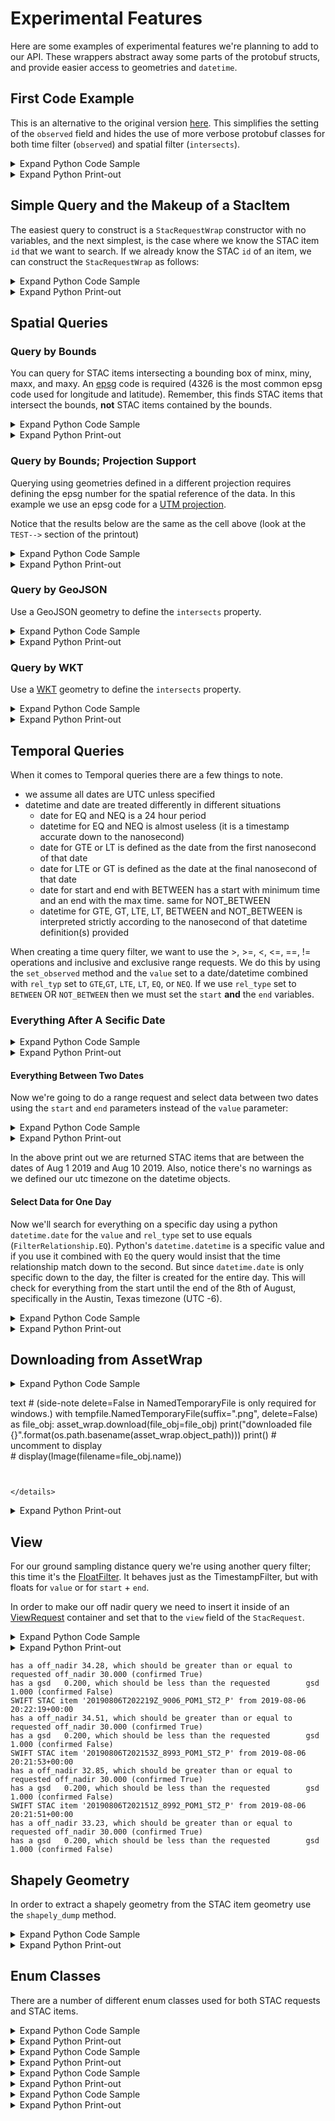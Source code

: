 # Experimental Features
Here are some examples of experimental features we're planning to add to our API. These wrappers abstract away some parts of the protobuf structs, and provide easier access to geometries and `datetime`.

## First Code Example
This is an alternative to the original version [here](./README.md#first-code-example). This simplifies the setting of the `observed` field and hides the use of more verbose protobuf classes for both time filter (`observed`) and spatial filter (`intersects`).





<details><summary>Expand Python Code Sample</summary>


```python
import tempfile
from datetime import date

from IPython.display import Image, display
from shapely.wkt import loads as loads_wkt
from nsl.stac import enum, utils
from nsl.stac.experimental import NSLClientEx, StacRequestWrap

# the client package stubs out a little bit of the gRPC connection code 
# get a client interface to the gRPC channel. This client singleton is threadsafe
client = NSLClientEx()

# create our request. this interface allows us to set fields in our protobuf object
request = StacRequestWrap()

# our area of interest will be the coordinates of the UT Stadium in Austin Texas
# the order of coordinates here is longitude then latitude (x, y). The results of our query 
# will be returned only if they intersect this point geometry we've defined (other geometry 
# types besides points are supported)
#
# This string format, POINT(float, float) is the well-known-text geometry format:
# https://en.wikipedia.org/wiki/Well-known_text_representation_of_geometry
#
# the epsg # defines the WGS-84 elispsoid (`epsg=4326`) spatial reference 
# (the latitude longitude  spatial reference most commonly used)
#
# the epl.geometry Point class is an extension of shapely's Point class that supports
# the protobuf definitions we use with STAC. To extract a shapely geometry from it use
# the shapely_dump property
request.intersects = loads_wkt("POINT(-97.7323317 30.2830764)")

# The `set_observed` method allows for making sql-like queries on the observed field and the
# LTE is an enum that means less than or equal to the value in the query field
#
# This Query is for data from August 25, 2019 UTC or earlier
request.set_observed(rel_type=enum.FilterRelationship.LTE, value=date(2019, 8, 25))

# search_one_ex method requests only one item be returned that meets the query filters in the StacRequestWrap
# the item returned is a wrapper of the protobuf message; StacItemWrap. search_one_ex, will only return the most
# recently observed results that matches the time filter and spatial filter
stac_item = client.search_one_ex(request)

# get the thumbnail asset from the assets map. The other option would be a Geotiff, 
# with asset key 'GEOTIFF_RGB'
asset_wrap = stac_item.get_asset(asset_type=enum.AssetType.THUMBNAIL)

print(asset_wrap)
# uncomment to display image
# with tempfile.TemporaryDirectory() as d:
#     filename = utils.download_asset(asset=asset, save_directory=d)
#     display(Image(filename=filename))
```


</details>




<details><summary>Expand Python Print-out</summary>


```text
    nsl client connecting to stac service at: api.nearspacelabs.net:9090
    
    warning, no projection data set. assuming WGS84
    attempting NSL authentication against https://api.nearspacelabs.net
    fetching new authorization in 60 minutes
    href: "https://api.nearspacelabs.net/download/20190822T162258Z_TRAVIS_COUNTY/Published/REGION_0/20190822T183518Z_746_POM1_ST2_P.png"
    type: "image/png"
    eo_bands: RGB
    asset_type: THUMBNAIL
    cloud_platform: GCP
    bucket_manager: "Near Space Labs"
    bucket_region: "us-central1"
    bucket: "swiftera-processed-data"
    object_path: "20190822T162258Z_TRAVIS_COUNTY/Published/REGION_0/20190822T183518Z_746_POM1_ST2_P.png"
    extension: .png
    asset_key: THUMBNAIL_RGB
```


</details>



## Simple Query and the Makeup of a StacItem
The easiest query to construct is a `StacRequestWrap` constructor with no variables, and the next simplest, is the case where we know the STAC item `id` that we want to search. If we already know the STAC `id` of an item, we can construct the `StacRequestWrap` as follows:





<details><summary>Expand Python Code Sample</summary>


```python
from nsl.stac.experimental import NSLClientEx, StacRequestWrap

# get a client interface to the gRPC channel
client_ex = NSLClientEx()

# create a request for a specific STAC item
request = StacRequestWrap(id='20190822T183518Z_746_POM1_ST2_P')

# for this request we might as well use the search one, as STAC ids ought to be unique
stac_item = client.search_one_ex(request)
print(stac_item)
```


</details>




<details><summary>Expand Python Print-out</summary>


```text
    id: "20190822T183518Z_746_POM1_ST2_P"
    collection: "NSL_SCENE"
    properties {
      type_url: "nearspacelabs.com/proto/st.protobuf.v1.NslDatast.protobuf.v1.NslData/st.protobuf.v1.NslData"
      value: "\n\340\014\n\03620190822T162258Z_TRAVIS_COUNTY\"\003 \352\0052\03520200702T102306Z_746_ST2_POM1:\03520190822T183518Z_746_POM1_ST2:\03520200702T101632Z_746_ST2_POM1:\03520200702T102302Z_746_ST2_POM1:\03520200702T102306Z_746_ST2_POM1B\03520190822T183518Z_746_POM1_ST2H\001R\374\n\n$\004\304{?\216\371\350=\376\377\306>\300\327\256\275\323rv?2\026*D3Qy6\177>\3675\000\000\200?\022\024\r+}\303\302\025\033;\362A\0353}\367\300%g\232\250@\022\024\r\026}\303\302\025\376?\362A\035\000\367\235@%\232\t\331?\022\024\r\351|\303\302\025\021A\362A\035M\370\033\301%g\016\226\277\022\024\r\201|\303\302\025\3709\362A\035\000\252\245@%\315\3547?\022\024\r\310|\303\302\025\245G\362A\035\232\315l\301%3\347\270\300\022\024\rq|\303\302\025\2149\362A\035\000\376o@%\000(\017@\022\024\rD|\303\302\025oD\362A\0353\323\302\301%\315\306\230\300\022\024\r\031|\303\302\025\035=\362A\035g\277$A%\000\340\231?\022\024\rE|\303\302\025\215I\362A\0353\275z\300%g\020\236\300\022\024\r\345{\303\302\0258C\362A\035\0008\242?%\232\231\226\277\022\024\r\010|\303\302\025!I\362A\0353\377\212\300%\000V\241\300\022\024\r|{\303\302\025\207F\362A\0353\203Y@%\315,\313\276\022\024\r\001{\303\302\025FJ\362A\035g^\025@%\315\010\214?\022\024\r\313z\303\302\025\353H\362A\0353\3377@%g\326\325\277\022\024\rjz\303\302\025\260@\362A\035\315F\006A%g\246[\277\022\024\r\035z\303\302\0254E\362A\035\232\001|@%\232!\265?\022\024\r\330y\303\302\025\320@\362A\0353Sa\300%\000@\245>\022\024\r\362y\303\302\025zE\362A\035\232\221\020\300%3U\206@\022\024\r\337y\303\302\025\210F\362A\035g\246l?%gf\234\276\022\024\r\335y\303\302\025aF\362A\035\000\260\023@%\315,#\277\022\024\r\321y\303\302\025\234F\362A\035\000 7@%\232!\221?\022\024\r\307y\303\302\025\177F\362A\035\232\371\371?%\315\224\225?\022\024\r\213y\303\302\025\350@\362A\0353\'\343\300%3g&\300\022\024\r\300y\303\302\025\tF\362A\035\315h\312@%g\266\013?\022\024\r_y\303\302\025\236A\362A\035\315\340\311@%3\363j>\022\024\r\271x\303\302\025G?\362A\0353\334\272\301%gb\201\300\022\024\r\307x\303\302\025WG\362A\035\000|6\301%\232\231i>\022\024\r\200x\303\302\025\016F\362A\035\315\007\244\301%\315L\000>\022\024\rqx\303\302\025jI\362A\035\315\254\007\301%\232E\247?\022\024\rjx\303\302\025(I\362A\035\232\305\000\301%\315L\'>\022\024\r\027x\303\302\025\356A\362A\035\232I\246?%\315\004\246\277\022\024\r\010x\303\302\025AB\362A\035\232y\305\300%\315\3740?\022\024\r\032x\303\302\0257D\362A\0353\003\275\277%\232\311.?\022\024\r\002x\303\302\025&C\362A\035\315\014\301\277%g*2@\022\024\r\361w\303\302\025\330B\362A\035\000T\347\300%\232\235\025\300\022\024\r\372v\303\302\025\030<\362A\0353\323\364?%gNt\300\022\024\r;w\303\302\025\273I\362A\03533\335>%\232\025\213?\022\024\r\324v\303\302\025QC\362A\035\315,\305\277%\232\375\035@\022\024\r\340v\303\302\025@G\362A\035\315@\234\300%\232)\342?\022\024\r\312v\303\302\025yC\362A\035\315\214\247\276%g\246\375>\022\024\r\222v\303\302\025\233A\362A\035\315\334\244?%g\366\035\277\022\024\r\256v\303\302\025\\F\362A\0353G\204@%\232A\017@\022\024\rov\303\302\025\215=\362A\035\232\325\340@%3\263\033\276\022\024\r\206v\303\302\025SC\362A\0353\263k?%3\363\177\276\022\024\r\267v\303\302\025NK\362A\035\315\0148\277%3\323\000>\022\024\r\255v\303\302\025kK\362A\035gf4\277%\000\312\201\277\022\024\r)v\303\302\025\316=\362A\035\232\271Z\277%\315\014\375\277\022\024\r_v\303\302\025\356H\362A\035\315\004n@%3\243\240\276\022\024\r7v\303\302\025\350H\362A\0353#\212@%g~\272?\022\024\r\314u\303\302\025Y;\362A\035\000\000F=%gF\253?\022\024\r\276u\303\302\025q>\362A\0353/\234\300%g\246T\277\022\024\r\266u\303\302\025\321>\362A\035\315 \272\300%3SW\300\022\024\r\307u\303\302\025\211A\362A\035\000$\264\300%3\243\r\277\022\024\r\360u\303\302\025RK\362A\0353\347\231@%\315\325\036\300\022\024\r\262u\303\302\025\035F\362A\0353\2633\276%\232i3?\032#m_3009743_sw_14_1_20160928_20161129\"Y\t&\2068NM\357\"A\021\003\3272rL\217IA\031\267G\014x\260\375\"A!\202I\225>\020\222IA*3\0221+proj=utm +zone=14 +datum=NAD83 +units=m +no_defs*\005\r\205[\"A2\005\r\000\356\\@:\005\r\227\210\306AB\005\r\205E\257@\022\315\001\n e502fe83507f0d28c826f33619a678e9\022\03120200806T033934Z_SWIFTERA\030\010 \377\377\377\377\377\377\377\377\377\001(A0\0018\340\025@\330\247\004H\270\275\004R\03620190822T162258Z_TRAVIS_COUNTYR\03120200701T112634Z_SWIFTERAR\03120200701T112634Z_SWIFTERAR\03120200701T112634Z_SWIFTERAX\263\027"
    }
    assets {
      key: "GEOTIFF_RGB"
      value {
        href: "https://api.nearspacelabs.net/download/20190822T162258Z_TRAVIS_COUNTY/Published/REGION_0/20190822T183518Z_746_POM1_ST2_P.tif"
        type: "image/vnd.stac.geotiff"
        eo_bands: RGB
        asset_type: GEOTIFF
        cloud_platform: GCP
        bucket_manager: "Near Space Labs"
        bucket_region: "us-central1"
        bucket: "swiftera-processed-data"
        object_path: "20190822T162258Z_TRAVIS_COUNTY/Published/REGION_0/20190822T183518Z_746_POM1_ST2_P.tif"
      }
    }
    assets {
      key: "THUMBNAIL_RGB"
      value {
        href: "https://api.nearspacelabs.net/download/20190822T162258Z_TRAVIS_COUNTY/Published/REGION_0/20190822T183518Z_746_POM1_ST2_P.png"
        type: "image/png"
        eo_bands: RGB
        asset_type: THUMBNAIL
        cloud_platform: GCP
        bucket_manager: "Near Space Labs"
        bucket_region: "us-central1"
        bucket: "swiftera-processed-data"
        object_path: "20190822T162258Z_TRAVIS_COUNTY/Published/REGION_0/20190822T183518Z_746_POM1_ST2_P.png"
      }
    }
    geometry {
      wkb: "\001\006\000\000\000\001\000\000\000\001\003\000\000\000\001\000\000\000\005\000\000\000\352\244L\267\311oX\300\316\340\320\247\234I>@\241\273\2606\267oX\300<\002\205\'EG>@\031\003\203\307\266nX\3001z\244\372\233G>@CCAI\306nX\300\326\013\351\023\343I>@\352\244L\267\311oX\300\316\340\320\247\234I>@"
      proj {
        epsg: 4326
      }
      envelope {
        xmin: -97.7466867683867
        ymin: 30.278398961994966
        xmax: -97.72990596574927
        ymax: 30.288621181865743
        proj {
          epsg: 4326
        }
      }
      simple: STRONG_SIMPLE
    }
    bbox {
      xmin: -97.7466867683867
      ymin: 30.278398961994966
      xmax: -97.72990596574927
      ymax: 30.288621181865743
      proj {
        epsg: 4326
      }
    }
    datetime {
      seconds: 1566498918
      nanos: 505476000
    }
    observed {
      seconds: 1566498918
      nanos: 505476000
    }
    created {
      seconds: 1596743811
      nanos: 247169000
    }
    updated {
      seconds: 1612193286
      nanos: 12850810
    }
    platform_enum: SWIFT_2
    platform: "SWIFT_2"
    instrument_enum: POM_1
    instrument: "POM_1"
    constellation: "UNKNOWN_CONSTELLATION"
    mission_enum: SWIFT
    mission: "SWIFT"
    gsd {
      value: 0.20000000298023224
    }
    eo {
    }
    view {
      off_nadir {
        value: 9.42326831817627
      }
      azimuth {
        value: -74.85270690917969
      }
      sun_azimuth {
        value: 181.26959228515625
      }
      sun_elevation {
        value: 71.41288757324219
      }
    }
    
```


</details>



## Spatial Queries

### Query by Bounds
You can query for STAC items intersecting a bounding box of minx, miny, maxx, and maxy. An [epsg](https://en.wikipedia.org/wiki/EPSG_Geodetic_Parameter_Dataset) code is required (4326 is the most common epsg code used for longitude and latitude). Remember, this finds STAC items that intersect the bounds, **not** STAC items contained by the bounds.





<details><summary>Expand Python Code Sample</summary>


```python
from nsl.stac.experimental import StacRequestWrap, NSLClientEx

# get a client interface to the gRPC channel
client_ex = NSLClientEx()

# request wrapper
request = StacRequestWrap()

# define our area of interest bounds using the xmin, ymin, xmax, ymax coordinates of an area on 
# the WGS-84 ellipsoid
neighborhood_box = (-97.7352547645, 30.27526474757116, -97.7195692, 30.28532)
# setting the bounds tests for intersection (not contains)
request.set_bounds(neighborhood_box, epsg=4326)
request.limit = 3

# Search for data that intersects the bounding box
epsg_4326_ids = []
for stac_item in client_ex.search_ex(request):
    print("STAC item id: {}".format(stac_item.id))
    print("bounds:")
    print(stac_item.geometry.bounds)
    print("bbox (EnvelopeData protobuf):")
    print(stac_item.bbox)
    print("geometry:")
    print(stac_item.geometry)
    epsg_4326_ids.append(stac_item.id)
```


</details>




<details><summary>Expand Python Print-out</summary>


```text
    STAC item id: 20200703T174443Z_650_POM1_ST2_P
    bounds:
    (-97.74591162787891, 30.279053855446275, -97.7277773253055, 30.292199081479485)
    bbox (EnvelopeData protobuf):
    xmin: -97.74591162787891
    ymin: 30.279053855446275
    xmax: -97.7277773253055
    ymax: 30.292199081479485
    proj {
      epsg: 4326
    }
    
    geometry:
    MULTIPOLYGON (((-97.74591162787891 30.28747759413035, -97.74220557686867 30.27905385544627, -97.7277773253055 30.28386159376494, -97.73145460028107 30.29219908147948, -97.74591162787891 30.28747759413035)))
    STAC item id: 20200703T174303Z_595_POM1_ST2_P
    bounds:
    (-97.75153797990234, 30.269721707638205, -97.73325611269058, 30.28300247580166)
    bbox (EnvelopeData protobuf):
    xmin: -97.75153797990234
    ymin: 30.269721707638205
    xmax: -97.73325611269058
    ymax: 30.28300247580166
    proj {
      epsg: 4326
    }
    
    geometry:
    MULTIPOLYGON (((-97.75153797990234 30.27820420412512, -97.74797016158224 30.2697217076382, -97.73325611269058 30.27455757923618, -97.73689448438766 30.28300247580166, -97.75153797990234 30.27820420412512)))
    STAC item id: 20200703T174258Z_592_POM1_ST2_P
    bounds:
    (-97.75173081772343, 30.27574130837018, -97.73339335367488, 30.289420847305855)
    bbox (EnvelopeData protobuf):
    xmin: -97.75173081772343
    ymin: 30.27574130837018
    xmax: -97.73339335367488
    ymax: 30.289420847305855
    proj {
      epsg: 4326
    }
    
    geometry:
    MULTIPOLYGON (((-97.75173081772343 30.28402515650995, -97.74761771913884 30.27574130837018, -97.73339335367488 30.28124021004074, -97.73745378448336 30.28942084730586, -97.75173081772343 30.28402515650995)))
```


</details>



### Query by Bounds; Projection Support
Querying using geometries defined in a different projection requires defining the epsg number for the spatial reference of the data. In this example we use an epsg code for a [UTM projection](https://epsg.io/3744).

Notice that the results below are the same as the cell above (look at the `TEST-->` section of the printout)





<details><summary>Expand Python Code Sample</summary>


```python
from nsl.stac.experimental import StacRequestWrap, NSLClientEx

# get a client interface to the gRPC channel
client_ex = NSLClientEx()

# request wrapper
request = StacRequestWrap()

# define our area of interest bounds using the xmin, ymin, xmax, ymax coordinates of in UTM 14N in NAD83 (epsg 3744)
neighborhood_box = (621636.1875228449, 3349964.520449501, 623157.4212553708, 3351095.8075163467)
# setting the bounds tests for intersection (not contains)
request.set_bounds(neighborhood_box, epsg=3744)
request.limit = 3

# Search for data that intersects the bounding box
for stac_item in client_ex.search_ex(request):
    print("STAC item id: {}".format(stac_item.id))
    print("bounds:")
    print(stac_item.geometry.bounds)
    print("bbox (EnvelopeData protobuf):")
    print(stac_item.bbox)
    print("geometry:")
    print(stac_item.geometry)
    print("TEST RESULT '{1}': stac_item id {0} from 3744 bounds is in the set of the 4326 bounds search results.".format(stac_item.id, stac_item.id in epsg_4326_ids))
    print()


```


</details>




<details><summary>Expand Python Print-out</summary>


```text
    STAC item id: 20200703T174443Z_650_POM1_ST2_P
    bounds:
    (-97.74591162787891, 30.279053855446275, -97.7277773253055, 30.292199081479485)
    bbox (EnvelopeData protobuf):
    xmin: -97.74591162787891
    ymin: 30.279053855446275
    xmax: -97.7277773253055
    ymax: 30.292199081479485
    proj {
      epsg: 4326
    }
    
    geometry:
    MULTIPOLYGON (((-97.74591162787891 30.28747759413035, -97.74220557686867 30.27905385544627, -97.7277773253055 30.28386159376494, -97.73145460028107 30.29219908147948, -97.74591162787891 30.28747759413035)))
    TEST RESULT 'True': stac_item id 20200703T174443Z_650_POM1_ST2_P from 3744 bounds is in the set of the 4326 bounds search results.
    
    STAC item id: 20200703T174303Z_595_POM1_ST2_P
    bounds:
    (-97.75153797990234, 30.269721707638205, -97.73325611269058, 30.28300247580166)
    bbox (EnvelopeData protobuf):
    xmin: -97.75153797990234
    ymin: 30.269721707638205
    xmax: -97.73325611269058
    ymax: 30.28300247580166
    proj {
      epsg: 4326
    }
    
    geometry:
    MULTIPOLYGON (((-97.75153797990234 30.27820420412512, -97.74797016158224 30.2697217076382, -97.73325611269058 30.27455757923618, -97.73689448438766 30.28300247580166, -97.75153797990234 30.27820420412512)))
    TEST RESULT 'True': stac_item id 20200703T174303Z_595_POM1_ST2_P from 3744 bounds is in the set of the 4326 bounds search results.
    
    STAC item id: 20200703T174258Z_592_POM1_ST2_P
    bounds:
    (-97.75173081772343, 30.27574130837018, -97.73339335367488, 30.289420847305855)
    bbox (EnvelopeData protobuf):
    xmin: -97.75173081772343
    ymin: 30.27574130837018
    xmax: -97.73339335367488
    ymax: 30.289420847305855
    proj {
      epsg: 4326
    }
    
    geometry:
    MULTIPOLYGON (((-97.75173081772343 30.28402515650995, -97.74761771913884 30.27574130837018, -97.73339335367488 30.28124021004074, -97.73745378448336 30.28942084730586, -97.75173081772343 30.28402515650995)))
    TEST RESULT 'True': stac_item id 20200703T174258Z_592_POM1_ST2_P from 3744 bounds is in the set of the 4326 bounds search results.
    
```


</details>



### Query by GeoJSON
Use a GeoJSON geometry to define the `intersects` property.





<details><summary>Expand Python Code Sample</summary>


```python
import json
import requests
from shapely.geometry import shape

from nsl.stac.experimental import StacRequestWrap, NSLClientEx

# get a client interface to the gRPC channel
client_ex = NSLClientEx()

request = StacRequestWrap()

# retrieve a coarse geojson foot print of Travis County, Texas
r = requests.get("http://raw.githubusercontent.com/johan/world.geo.json/master/countries/USA/TX/Travis.geo.json")
travis_shape = shape(r.json()['features'][0]['geometry'])

# search for any data that intersects the travis county geometry
request.intersects = travis_shape

# limit results to 2 (instead of default of 10)
request.limit = 2

geojson_ids = []
# get a client interface to the gRPC channel
for stac_item in client_ex.search_ex(request):
    print("STAC item id: {}".format(stac_item.id))
    print("Stac item observed: {}".format(stac_item.observed))
    geojson_ids.append(stac_item.id)
```


</details>




<details><summary>Expand Python Print-out</summary>


```text
    warning, no projection data set. assuming WGS84
    STAC item id: 20201001T211834Z_2012_POM1_ST2_P
    Stac item observed: 2020-10-01 21:18:34+00:00
    STAC item id: 20201001T211832Z_2011_POM1_ST2_P
    Stac item observed: 2020-10-01 21:18:32+00:00
```


</details>



### Query by WKT
Use a [WKT](https://en.wikipedia.org/wiki/Well-known_text_representation_of_geometry) geometry to define the `intersects` property.





<details><summary>Expand Python Code Sample</summary>


```python
from shapely.wkt import loads as loads_wkt

# Same geometry as above, but a wkt geometry instead of a geojson
travis_wkt = "POLYGON((-97.9736 30.6251, -97.9188 30.6032, -97.9243 30.5703, -97.8695 30.5484, \
              -97.8476 30.4717, -97.7764 30.4279, -97.5793 30.4991, -97.3711 30.4170, \
              -97.4916 30.2089, -97.6505 30.0719, -97.6669 30.0665, -97.7107 30.0226, \
              -98.1708 30.3567, -98.1270 30.4279, -98.0503 30.6251, -97.9736 30.6251))" 
request.intersects = loads_wkt(travis_wkt)
request.limit = 2
for stac_item in client_ex.search_ex(request):
    print("STAC item id: {0} from wkt filter intersects result from geojson filter: {1}"
          .format(stac_item.id, stac_item.id in geojson_ids))
```


</details>




<details><summary>Expand Python Print-out</summary>


```text
    warning, no projection data set. assuming WGS84
    STAC item id: 20201001T211834Z_2012_POM1_ST2_P from wkt filter intersects result from geojson filter: True
    STAC item id: 20201001T211832Z_2011_POM1_ST2_P from wkt filter intersects result from geojson filter: True
```


</details>



## Temporal Queries
When it comes to Temporal queries there are a few things to note. 

- we assume all dates are UTC unless specified
- datetime and date are treated differently in different situations
  - date for EQ and NEQ is a 24 hour period
  - datetime for EQ and NEQ is almost useless (it is a timestamp accurate down to the nanosecond)
  - date for GTE or LT is defined as the date from the first nanosecond of that date
  - date for LTE or GT is defined as the date at the final nanosecond of that date
  - date for start and end with BETWEEN has a start with minimum time and an end with the max time. same for NOT_BETWEEN
  - datetime for GTE, GT, LTE, LT, BETWEEN and NOT_BETWEEN is interpreted strictly according to the nanosecond of that datetime definition(s) provided

When creating a time query filter, we want to use the >, >=, <, <=, ==, != operations and inclusive and exclusive range requests. We do this by using the `set_observed` method and the `value` set to a date/datetime combined with `rel_typ` set to `GTE`,`GT`, `LTE`, `LT`, `EQ`, or `NEQ`. If we use `rel_type` set to `BETWEEN` OR `NOT_BETWEEN` then we must set the `start` **and** the `end` variables.

### Everything After A Secific Date





<details><summary>Expand Python Code Sample</summary>


```python
from datetime import date, datetime, timezone
from nsl.stac.experimental import NSLClientEx, StacRequestWrap
from nsl.stac import utils, enum

# get a client interface to the gRPC channel
client_ex = NSLClientEx()

request = StacRequestWrap()

# make a filter that selects all data on or after August 21st, 2019
request.set_observed(rel_type=enum.FilterRelationship.GTE, value=date(2019, 8, 21))
request.limit = 2

demonstration_datetime = datetime.combine(date(2019, 8, 21), datetime.min.time())

for stac_item in client_ex.search_ex(request):
    print("STAC item date, {0}, is after {1}: {2}".format(
        stac_item.observed,
        demonstration_datetime,
        datetime.timestamp(stac_item.observed) > datetime.timestamp(demonstration_datetime)))
```


</details>




<details><summary>Expand Python Print-out</summary>


```text
    STAC item date, 2021-04-27 17:04:09+00:00, is after 2019-08-21 00:00:00: True
    STAC item date, 2021-04-27 17:04:06+00:00, is after 2019-08-21 00:00:00: True
```


</details>



#### Everything Between Two Dates

Now we're going to do a range request and select data between two dates using the `start` and `end` parameters instead of the `value` parameter:





<details><summary>Expand Python Code Sample</summary>


```python
from datetime import datetime, timezone, timedelta
from nsl.stac.client import NSLClient
from nsl.stac import utils, enum, StacRequest

request = StacRequestWrap()

# Query data from August 1, 2019
start = datetime(2019, 8, 1, 0, 0, 0, tzinfo=timezone.utc)
# ... up until August 10, 2019
end = start + timedelta(days=14)

request.set_observed(rel_type=enum.FilterRelationship.BETWEEN, start=start, end=end)
request.limit = 2

print(request)

# get a client interface to the gRPC channel
client_ex = NSLClientEx()

for stac_item in client_ex.search_ex(request):
    print("STAC item date, {0}, is between {1} and {2}".format(
        stac_item.observed,
        datetime.combine(start, datetime.min.time()),
        datetime.combine(end, datetime.min.time())))
```


</details>




<details><summary>Expand Python Print-out</summary>


```text
    limit: 2
    id: ""
    observed {
      rel_type: BETWEEN
      start {
        seconds: 1564617600
      }
      end {
        seconds: 1565827200
      }
    }
    
    STAC item date, 2019-08-11 19:52:10+00:00, is between 2019-08-01 00:00:00 and 2019-08-15 00:00:00
    STAC item date, 2019-08-11 19:52:08+00:00, is between 2019-08-01 00:00:00 and 2019-08-15 00:00:00
```


</details>



In the above print out we are returned STAC items that are between the dates of Aug 1 2019 and Aug 10 2019. Also, notice there's no warnings as we defined our utc timezone on the datetime objects.

#### Select Data for One Day

Now we'll search for everything on a specific day using a python `datetime.date` for the `value` and `rel_type` set to  use equals (`FilterRelationship.EQ`). Python's `datetime.datetime` is a specific value and if you use it combined with `EQ` the query would insist that the time relationship match down to the second. But since `datetime.date` is only specific down to the day, the filter is created for the entire day. This will check for everything from the start until the end of the 8th of August, specifically in the Austin, Texas timezone (UTC -6).





<details><summary>Expand Python Code Sample</summary>


```python
from datetime import datetime, timezone, timedelta, date
from nsl.stac.experimental import NSLClientEx, StacItemWrap
from nsl.stac import utils, enum

request = StacRequestWrap()

texas_utc_offset = timezone(timedelta(hours=-6))

value = date(2019, 8, 6)

# Query all data for the entire day of August 6, 2019
request.set_observed(rel_type=enum.FilterRelationship.EQ, value=value, tzinfo=texas_utc_offset)

request.limit = 2

# get a client interface to the gRPC channel
client_ex = NSLClientEx()
for stac_item in client.search_ex(request):
    print(datetime.fromtimestamp(stac_item.observed.timestamp(), tz=timezone.utc))
```


</details>




<details><summary>Expand Python Print-out</summary>


```text
    2019-08-06 20:42:53+00:00
    2019-08-06 20:42:51+00:00
```


</details>



## Downloading from AssetWrap





<details><summary>Expand Python Code Sample</summary>


```python
import os
import tempfile
from IPython.display import Image, display

from shapely.wkt import loads as loads_wkt
from nsl.stac.experimental import NSLClientEx, StacRequestWrap
from nsl.stac import utils, enum, ProjectionData

request = StacRequestWrap()
request.intersects = loads_wkt('LINESTRING(622301.8284206488 3350344.236542711, 622973.3950196661 3350466.792693002)')
request.intersects_proj = ProjectionData(epsg=3744)
request.set_observed(value=date(2019, 8, 25), rel_type=enum.FilterRelationship.LTE)
request.limit = 3

client_ex = NSLClientEx()

for stac_item in client_ex.search_ex(request):
    print(stac_item._assets)
    # get the thumbnail asset from the assets map
    asset_wrap = stac_item.get_asset(asset_type=enum.AssetType.THUMBNAIL)
    print(asset_wrap)
    print()


<details><summary>Expand Python Print-out</summary>


```


</details>

text
    # (side-note delete=False in NamedTemporaryFile is only required for windows.)
    with tempfile.NamedTemporaryFile(suffix=".png", delete=False) as file_obj:
        asset_wrap.download(file_obj=file_obj)
        print("downloaded file {}".format(os.path.basename(asset_wrap.object_path)))
        print()
        # uncomment to display            
        # display(Image(filename=file_obj.name))
```


</details>

```


<details><summary>Expand Python Print-out</summary>


```text
    warning, no projection data set. assuming WGS84
    {'GEOTIFF_RGB': <nsl.stac.experimental.AssetWrap object at 0x1081bb090>, 'THUMBNAIL_RGB': <nsl.stac.experimental.AssetWrap object at 0x106c959d0>}
    href: "https://api.nearspacelabs.net/download/20190822T162258Z_TRAVIS_COUNTY/Published/REGION_0/20190822T183418Z_716_POM1_ST2_P.png"
    type: "image/png"
    eo_bands: RGB
    asset_type: THUMBNAIL
    cloud_platform: GCP
    bucket_manager: "Near Space Labs"
    bucket_region: "us-central1"
    bucket: "swiftera-processed-data"
    object_path: "20190822T162258Z_TRAVIS_COUNTY/Published/REGION_0/20190822T183418Z_716_POM1_ST2_P.png"
    extension: .png
    asset_key: THUMBNAIL_RGB
    
    downloaded file 20190822T183418Z_716_POM1_ST2_P.png
    
    {'THUMBNAIL_RGB': <nsl.stac.experimental.AssetWrap object at 0x11ca6c790>, 'GEOTIFF_RGB': <nsl.stac.experimental.AssetWrap object at 0x11caffa10>}
    href: "https://api.nearspacelabs.net/download/20190822T162258Z_TRAVIS_COUNTY/Published/REGION_0/20190822T183410Z_712_POM1_ST2_P.png"
    type: "image/png"
    eo_bands: RGB
    asset_type: THUMBNAIL
    cloud_platform: GCP
    bucket_manager: "Near Space Labs"
    bucket_region: "us-central1"
    bucket: "swiftera-processed-data"
    object_path: "20190822T162258Z_TRAVIS_COUNTY/Published/REGION_0/20190822T183410Z_712_POM1_ST2_P.png"
    extension: .png
    asset_key: THUMBNAIL_RGB
    
    downloaded file 20190822T183410Z_712_POM1_ST2_P.png
    
    {'GEOTIFF_RGB': <nsl.stac.experimental.AssetWrap object at 0x1081bb090>, 'THUMBNAIL_RGB': <nsl.stac.experimental.AssetWrap object at 0x11caff550>}
    href: "https://api.nearspacelabs.net/download/20190822T162258Z_TRAVIS_COUNTY/Published/REGION_0/20190822T183400Z_707_POM1_ST2_P.png"
    type: "image/png"
    eo_bands: RGB
    asset_type: THUMBNAIL
    cloud_platform: GCP
    bucket_manager: "Near Space Labs"
    bucket_region: "us-central1"
    bucket: "swiftera-processed-data"
    object_path: "20190822T162258Z_TRAVIS_COUNTY/Published/REGION_0/20190822T183400Z_707_POM1_ST2_P.png"
    extension: .png
    asset_key: THUMBNAIL_RGB
    
    downloaded file 20190822T183400Z_707_POM1_ST2_P.png
    
```


</details>



## View
For our ground sampling distance query we're using another query filter; this time it's the [FloatFilter](https://geo-grpc.github.io/api/#epl.protobuf.v1.FloatFilter). It behaves just as the TimestampFilter, but with floats for `value` or for `start` + `end`.

In order to make our off nadir query we need to insert it inside of an [ViewRequest](https://geo-grpc.github.io/api/#epl.protobuf.v1.ViewRequest) container and set that to the `view` field of the `StacRequest`.





<details><summary>Expand Python Code Sample</summary>


```python
from datetime import datetime, timezone
from shapely.wkt import loads as loads_wkt
from nsl.stac.experimental import NSLClientEx, StacRequestWrap
from nsl.stac.enum import FilterRelationship, Mission
from nsl.stac import ProjectionData

request = StacRequestWrap()

# create our off_nadir query to only return data captured with an angle of less than or 
# equal to 10 degrees
request.set_off_nadir(rel_type=FilterRelationship.GTE, value=30.0)

request.set_gsd(rel_type=FilterRelationship.LT, value=1.0)

# define ourselves a point in Texas
request.intersects = loads_wkt("POINT(621920.1090935947 3350833.389847579)")
request.intersects_proj = ProjectionData(epsg=26914)
# the above could also be defined using longitude and latitude as follows:
# request.intersects = Point.import_wkt("POINT(-97.7323317 30.2830764)", epsg=4326)

# create a StacRequest with geometry, gsd, and off nadir and a limit of 4
request.limit = 4

# get a client interface to the gRPC channel
client_ex = NSLClientEx()
for stac_item in client_ex.search_ex(request):
    print("{0} STAC item '{1}' from {2}\nhas a off_nadir\t{3:.2f}, which should be greater than or "
          "equal to requested off_nadir\t{4:.3f} (confirmed {5})".format(
        stac_item.mission.name,
        stac_item.id,
        stac_item.observed,
        stac_item.off_nadir,
        request.stac_request.view.off_nadir.value,
        request.stac_request.view.off_nadir.value < stac_item.off_nadir))
    print("has a gsd\t{0:.3f}, which should be less than "
          "the requested\t\t  gsd\t\t{1:.3f} (confirmed {2})".format(
        stac_item.gsd,              
        request.stac_request.gsd.value,
        request.stac_request.gsd.value < stac_item.gsd))
```


</details>




<details><summary>Expand Python Print-out</summary>


```text
    warning, no projection data set. assuming WGS84
    SWIFT STAC item '20190806T202221Z_9007_POM1_ST2_P' from 2019-08-06 20:22:21+00:00
```


</details>

    has a off_nadir	34.28, which should be greater than or equal to requested off_nadir	30.000 (confirmed True)
    has a gsd	0.200, which should be less than the requested		  gsd		1.000 (confirmed False)
    SWIFT STAC item '20190806T202219Z_9006_POM1_ST2_P' from 2019-08-06 20:22:19+00:00
    has a off_nadir	34.51, which should be greater than or equal to requested off_nadir	30.000 (confirmed True)
    has a gsd	0.200, which should be less than the requested		  gsd		1.000 (confirmed False)
    SWIFT STAC item '20190806T202153Z_8993_POM1_ST2_P' from 2019-08-06 20:21:53+00:00
    has a off_nadir	32.85, which should be greater than or equal to requested off_nadir	30.000 (confirmed True)
    has a gsd	0.200, which should be less than the requested		  gsd		1.000 (confirmed False)
    SWIFT STAC item '20190806T202151Z_8992_POM1_ST2_P' from 2019-08-06 20:21:51+00:00
    has a off_nadir	33.23, which should be greater than or equal to requested off_nadir	30.000 (confirmed True)
    has a gsd	0.200, which should be less than the requested		  gsd		1.000 (confirmed False)


## Shapely Geometry
In order to extract a shapely geometry from the STAC item geometry use the `shapely_dump` method.





<details><summary>Expand Python Code Sample</summary>


```python
from shapely.wkt import loads as loads_wkt
from nsl.stac.experimental import NSLClientEx, StacRequestWrap
from nsl.stac import utils, enum

request = StacRequestWrap()

request.intersects = loads_wkt('LINESTRING(-97.72842049283962 30.278624772098176,-97.72142529172878 30.2796624743974)')

request.set_observed(value=date(2019, 8, 25), rel_type=enum.FilterRelationship.LTE)
request.limit = 10

client_ex = NSLClientEx()

unioned = None
for stac_item in client_ex.search_ex(request):
    if unioned is None:
        unioned = stac_item.geometry
    else:
        # execute shapely union
        unioned = unioned.union(stac_item.geometry)

print(unioned)
```


</details>




<details><summary>Expand Python Print-out</summary>


```text
    warning, no projection data set. assuming WGS84
    POLYGON ((-97.73904613302376 30.28558379365554, -97.7391983503974 30.2875173500651, -97.72321588821087 30.28827923391159, -97.72318191531373 30.28782344215122, -97.71713732528039 30.28831646331542, -97.71693109816546 30.28666272574028, -97.70874633971988 30.28734610398103, -97.70818071127752 30.28287053252838, -97.70808905472636 30.28287930690277, -97.70677365314802 30.27386748307901, -97.7170478085542 30.27277749017812, -97.71706056512183 30.27243547076341, -97.71909405701686 30.27256040213442, -97.7213917618061 30.27231663689927, -97.7211668184693 30.27047840774788, -97.73716286590115 30.26897383853585, -97.73753540641121 30.27221456038255, -97.74030883925472 30.27238987412984, -97.7401564450095 30.27643992828877, -97.74061099516257 30.27646759248412, -97.74006387853352 30.28564189160005, -97.73904613302376 30.28558379365554))
```


</details>



## Enum Classes
There are a number of different enum classes used for both STAC requests and STAC items.





<details><summary>Expand Python Code Sample</summary>


```python
from nsl.stac import enum
import inspect
[m for m in inspect.getmembers(enum) if not m[0].startswith('_') and m[0][0].isupper() and m[0] != 'IntFlag']
```


</details>







<details><summary>Expand Python Print-out</summary>


```text
    [('AssetType', <enum 'AssetType'>),
     ('Band', <enum 'Band'>),
     ('CloudPlatform', <enum 'CloudPlatform'>),
     ('Constellation', <enum 'Constellation'>),
     ('FilterRelationship', <enum 'FilterRelationship'>),
     ('Instrument', <enum 'Instrument'>),
     ('Mission', <enum 'Mission'>),
     ('Platform', <enum 'Platform'>),
     ('SortDirection', <enum 'SortDirection'>)]
```


</details>








<details><summary>Expand Python Code Sample</summary>


```python
# Specific to Queries
print("for defining the sort direction of a query")
for s in enum.SortDirection:
    print(s.name)
print("for defining the query relationship with a value (EQ, LTE, GTE, LT, GT, NEQ), a start-end range \n(BETWEEN, NOT_BETWEEN), a set (IN, NOT_IN) or a string (LIKE, NOT_LIKE). To be noted, EQ is the default relationship type")
for f in enum.FilterRelationship:
    print(f.name)
```


</details>




<details><summary>Expand Python Print-out</summary>


```text
    for defining the sort direction of a query
    NOT_SORTED
    DESC
    ASC
    for defining the query relationship with a value (EQ, LTE, GTE, LT, GT, NEQ), a start-end range 
    (BETWEEN, NOT_BETWEEN), a set (IN, NOT_IN) or a string (LIKE, NOT_LIKE). To be noted, EQ is the default relationship type
    EQ
    LTE
    GTE
    LT
    GT
    BETWEEN
    NOT_BETWEEN
    NEQ
    IN
    NOT_IN
    LIKE
    NOT_LIKE
```


</details>







<details><summary>Expand Python Code Sample</summary>


```python
# Specific to Assets
print("these can be useful when getting a specific Asset from a STAC item by the type of Asset")
for a in enum.AssetType:
    print(a.name)
```


</details>




<details><summary>Expand Python Print-out</summary>


```text
    these can be useful when getting a specific Asset from a STAC item by the type of Asset
    UNKNOWN_ASSET
    JPEG
    GEOTIFF
    LERC
    MRF
    MRF_IDX
    MRF_XML
    CO_GEOTIFF
    RAW
    THUMBNAIL
    TIFF
    JPEG_2000
    XML
    TXT
    PNG
    OVERVIEW
    JSON
    HTML
    WEBP
```


</details>







<details><summary>Expand Python Code Sample</summary>


```python
# STAC Item details
print("Mission, Platform and Instrument are aspects of data that can be used in queries.\nBut as NSL currently only has one platform and one instrument, these may not be useful")
print("missions:")
for a in enum.Mission:
    print(a.name)
print("\nplatforms:")
for a in enum.Platform:
    print(a.name)
print("\ninstruments:")
for a in enum.Instrument:
    print(a.name)
```


</details>




<details><summary>Expand Python Print-out</summary>


```text
    Mission, Platform and Instrument are aspects of data that can be used in queries.
    But as NSL currently only has one platform and one instrument, these may not be useful
    missions:
    UNKNOWN_MISSION
    LANDSAT
    NAIP
    SWIFT
    PNOA
    
    platforms:
    UNKNOWN_PLATFORM
    LANDSAT_1
    LANDSAT_2
    LANDSAT_3
    LANDSAT_123
    LANDSAT_4
    LANDSAT_5
    LANDSAT_45
    LANDSAT_7
    LANDSAT_8
    SWIFT_2
    
    instruments:
    UNKNOWN_INSTRUMENT
    OLI
    TIRS
    OLI_TIRS
    POM_1
    TM
    ETM
    MSS
    POM_2
```


</details>


